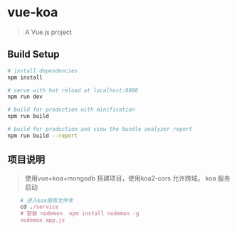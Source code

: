 # vue-koa

> A Vue.js project

## Build Setup

``` bash
# install dependencies
npm install

# serve with hot reload at localhost:8080
npm run dev

# build for production with minification
npm run build

# build for production and view the bundle analyzer report
npm run build --report
```
## 项目说明
> 使用vue+koa+mongodb 搭建项目，使用koa2-cors 允许跨域。
> koa 服务启动
``` ruby
    # 进入koa服务文件夹
    cd ./service
    # 安装 nodemon  npm install nodemon -g 
    nodemon app.js 
    
